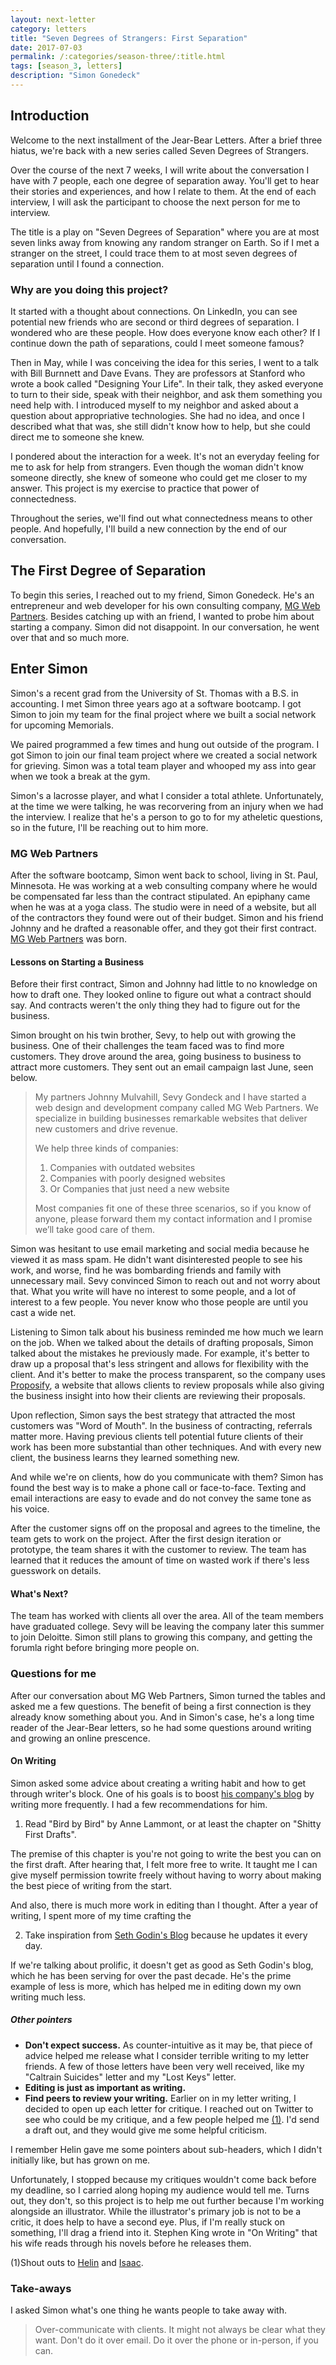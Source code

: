 ```yaml
---
layout: next-letter
category: letters
title: "Seven Degrees of Strangers: First Separation"
date: 2017-07-03
permalink: /:categories/season-three/:title.html
tags: [season_3, letters]
description: "Simon Gonedeck"
---
```


<!--
![Insert new picture here](http://gallery.tinyletterapp.com/b7acb1dd09358f1ed19f16a562a005fc08d42511/images/94ff2d22-e9e3-40a7-958b-ece4b3921ae6.png)
-->

## Introduction

Welcome to the next installment of the Jear-Bear Letters. After a brief three 
hiatus, we're back with a new series called Seven Degrees of Strangers.

Over the course of the next 7 weeks, I will write about the conversation I 
have with 7 people, each one degree of separation away. You'll get to hear 
their stories and experiences, and how I relate to them. At the end of each 
interview, I will ask the participant to choose the next person for me to 
interview. 

The title is a play on "Seven Degrees of Separation" where you are at most 
seven links away from knowing any random stranger on Earth. So if I met a 
stranger on the street, I could trace them to at most seven degrees of 
separation until I found a connection.

### Why are you doing this project?

It started with a thought about connections. On LinkedIn, you can see 
potential new friends who are second or third degrees of separation. I 
wondered who are these people. How does everyone know each other? If I 
continue down the path of separations, could I meet someone famous?

Then in May, while I was conceiving the idea for this series, I went to a talk 
with Bill Burnnett and Dave Evans. They are professors at Stanford who wrote a 
book called "Designing Your Life". In their talk, they asked everyone to turn 
to their side, speak with their neighbor, and ask them something you need help 
with. I introduced myself to my neighbor and asked about a question about 
appropriative technologies. She had no idea, and once I described what that 
was, she still didn't know how to help, but she could direct me to someone she 
knew.

I pondered about the interaction for a week. It's not an everyday feeling for 
me to ask for help from strangers. Even though the woman didn't know someone 
directly, she knew of someone who could get me closer to my answer. This 
project is my exercise to practice that power of connectedness.

Throughout the series, we'll find out what connectedness means to other 
people. And hopefully, I'll build a new connection by the end of our 
conversation.

## The First Degree of Separation

To begin this series, I reached out to my friend, Simon Gonedeck. He's an 
entrepreneur and web developer for his own consulting company, 
[MG Web Partners](http://www.mgwebpartners.com/). Besides catching up with an 
friend, I wanted to probe him about starting a company. Simon did not disappoint. In our conversation, he went over that and so much more.

## Enter Simon

Simon's a recent grad from the University of St. Thomas with a B.S. in 
accounting. I met Simon three years ago at a software bootcamp. I got Simon to 
join my team for the final project where we built a social network for 
upcoming Memorials. 

We paired programmed a few times and hung out outside of the program. I got 
Simon to join our final team project where we created a social network for 
grieving. Simon was a total team player and whooped my ass into gear when we 
took a break at the gym.

Simon's a lacrosse player, and what I consider a total athlete. Unfortunately, 
at the time we were talking, he was recorvering from an injury when we had the 
interview. I realize that he's a person to go to for my atheletic questions, 
so in the future, I'll be reaching out to him more.

### MG Web Partners

After the software bootcamp, Simon went back to school, living in St. Paul, 
Minnesota. He was working at a web consulting company where he would be 
compensated far less than the contract stipulated. An epiphany came when he 
was at a yoga class. The studio were in need of a website, but all of the 
contractors they found were out of their budget. Simon and his friend Johnny 
and he drafted a reasonable offer, and they got their first contract. 
[MG Web Partners](http://www.mgwebpartners.com/) was born.

#### Lessons on Starting a Business

Before their first contract, Simon and Johnny had little to no knowledge on 
how to draft one. They looked online to figure out what a contract should say. 
And contracts weren't the only thing they had to figure out for the business. 

Simon brought on his twin brother, Sevy, to help out with growing the 
business. One of their challenges the team faced was to find more customers. 
They drove around the area, going business to business to attract more 
customers. They sent out an email campaign last June, seen below.

> My partners Johnny Mulvahill, Sevy Gondeck and I have started a web design 
> and development company called MG Web Partners.
> We specialize in building businesses remarkable websites that deliver new 
> customers and drive revenue.
>  
>  We help three kinds of companies:
>  1. Companies with outdated websites
>  2. Companies with poorly designed websites
>  3. Or Companies that just need a new website
>
> Most companies fit one of these three scenarios, so if you know of anyone,
> please forward them my contact information and I promise we’ll take good
> care of them.

Simon was hesitant to use email marketing and social media because he viewed 
it as mass spam. He didn't want disinterested people to see his work, and 
worse, find he was bombarding friends and family with unnecessary mail. Sevy 
convinced Simon to reach out and not worry about that. What you write will 
have no interest to some people, and a lot of interest to a few people. You 
never know who those people are until you cast a wide net.

Listening to Simon talk about his business reminded me how much we learn on the job. When we talked about the details of drafting proposals, Simon talked about the mistakes he previously made. For example, it's better to draw up a proposal that's less stringent and allows for flexibility with the client. And it's better to make the process transparent, so the company uses 
[Proposify](https://www.proposify.biz/), a website that allows clients to review proposals while also giving the business insight into how their clients are reviewing their proposals.

Upon reflection, Simon says the best strategy that attracted the most customers was "Word of Mouth". In the business of contracting, referrals matter more. Having previous clients tell potential future clients of their work has been more substantial than other techniques. And with every new client, the business learns they learned something new.

And while we're on clients, how do you communicate with them? Simon has found the best way is to make a phone call or face-to-face. Texting and email interactions are easy to evade and do not convey the same tone as his voice.

After the customer signs off on the proposal and agrees to the timeline, the team gets to work on the project. After the first design iteration or prototype, the team shares it with the customer to review. The team has learned that it reduces the amount of time on wasted work if there's less guesswork on details.

#### What's Next?

The team has worked with clients all over the area. All of the team members have graduated college. Sevy will be leaving the company later this summer to join Deloitte. Simon still plans to growing this company, and getting the forumla right before bringing more people on. 

### Questions for me

After our conversation about MG Web Partners, Simon turned the tables and asked me a few questions. The benefit of being a first connection is they already know something about you. And in Simon's case, he's a long time reader of the Jear-Bear letters, so he had some questions around writing and growing an online prescence.

#### On Writing

Simon asked some advice about creating a writing habit and how to get through 
writer's block. One of his goals is to boost 
[his company's blog](http://www.mgwebpartners.com/blog/) by writing more 
frequently. I had a few recommendations for him.

1. Read "Bird by Bird" by Anne Lammont, or at least the chapter on "Shitty 
First Drafts".

The premise of this chapter is you're not going to write the best you can on the first draft. After hearing that, I felt more free to write. It taught me I can give myself permission towrite freely without having to worry about making the best piece of writing from the start. 

And also, there is much more work in editing than I thought. After a year of writing, I spent more of my time crafting the 

2. Take inspiration from [Seth Godin's Blog](http://sethgodin.typepad.com/) because he updates it every day.

If we're talking about prolific, it doesn't get as good as Seth Godin's blog,
which he has been serving for over the past decade. He's the prime example of
less is more, which has helped me in editing down my own writing much less.

##### Other pointers

- **Don't expect success.** As counter-intuitive as it may be, that piece of advice helped me release what I consider terrible writing to my letter friends. A few of those letters have been very well received, like my "Caltrain Suicides" letter and my "Lost Keys" letter.
- **Editing is just as important as writing.**
- **Find peers to review your writing.** Earlier on in my letter writing, I decided to open up each letter for critique.
I reached out on Twitter to see who could be my critique, and a few people
helped me <a href="#shout-out">(1)</a>. I'd send a draft out, and they would give me some helpful criticism.

I remember Helin gave me some pointers about sub-headers, which I didn't
initially like, but has grown on me.  

Unfortunately, I stopped because my critiques wouldn't come back before my
deadline, so I carried along hoping my audience would tell me. Turns out, they
don't, so this project is to help me out further because I'm working alongside
an illustrator. While the illustrator's primary job is not to be a critic, it
does help to have a second eye. Plus, if I'm really stuck on something, I'll
drag a friend into it. Stephen King wrote in "On Writing" that his wife reads
through his novels before he releases them.

<a id="shout-out">(1)</a>Shout outs to [Helin](https://twitter.com/helin_s)
and [Isaac](https://twitter.com/j12coder).

### Take-aways

I asked Simon what's one thing he wants people to take away with.

> Over-communicate with clients. It might not always be clear what they want.
> Don't do it over email. Do it over the phone or in-person, if you can.
